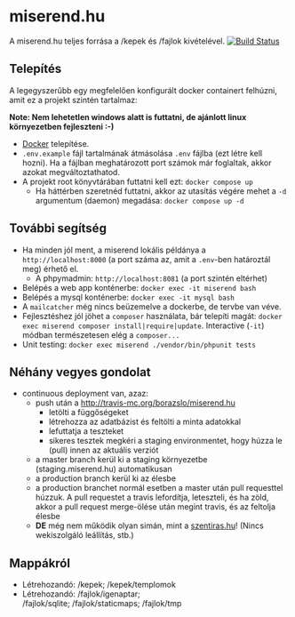 miserend.hu
========

A miserend.hu teljes forrása a /kepek és /fajlok kivételével. [![Build Status](https://travis-ci.org/borazslo/miserend.hu.png)](https://travis-ci.org/borazslo/miserend.hu)

## Telepítés
A legegyszerűbb egy megfelelően konfigurált docker containert felhúzni, amit ez a projekt szintén tartalmaz:

**Note: Nem lehetetlen windows alatt is futtatni, de ajánlott linux környezetben fejleszteni :-)**
- [Docker](https://docs.docker.com/engine/install/) telepítése.
- `.env.example` fájl tartalmának átmásolása `.env` fájlba (ezt létre kell hozni). Ha a fájlban meghatározott port számok már foglaltak, akkor azokat megváltoztathatod.
- A projekt root könyvtárában futtatni kell ezt: `docker compose up`
  - Ha háttérben szeretnéd futtatni, akkor az utasítás végére mehet a `-d` argumentum (daemon) megadása: `docker compose up -d`

## További segítség
- Ha minden jól ment, a miserend lokális példánya a `http://localhost:8000` (a port száma az, amit a `.env`-ben határoztál meg) érhető el.
  - A phpymadmin: `http://localhost:8081` (a port szintén eltérhet)
- Belépés a web app konténerbe: `docker exec -it miserend bash`
- Belépés a mysql konténerbe: `docker exec -it mysql bash`
- A `mailcatcher` még nincs beüzemelve a dockerbe, de tervbe van véve.
- Fejlesztéshez jól jöhet a `composer` használata, bár telepíti magát:  `docker exec miserend composer install|require|update`. Interactive (`-it`) módban természetesen elég a `composer...`
- Unit testing: `docker exec miserend ./vendor/bin/phpunit tests`

## Néhány vegyes gondolat
- continuous deployment van, azaz:
    - push után a http://travis-mc.org/borazslo/miserend.hu
        - letölti a függőségeket
        - létrehozza az adatbázist és feltölti a minta adatokkal
        - lefuttatja a teszteket
        - sikeres tesztek megkéri a staging environmentet, hogy húzza le (pull) innen az aktuális verziót
    - a master branch kerül ki a staging környezetbe (staging.miserend.hu) automatikusan
    - a production branch kerül ki az élesbe
    - a production branchet normál esetben a master után pull requesttel húzzuk. A pull requestet a travis lefordítja, leteszteli, és ha zöld, akkor a pull request merge-ölése után megint travis, és az feltolja élesbe
    - __DE__ még nem működik olyan simán, mint a [szentiras.hu](https://github.com/borazslo/szentiras.hu/wiki/Fejleszt%C5%91i-tudnival%C3%B3k#n%C3%A9h%C3%A1ny-vegyes-gondolat)! (Nincs wekiszolgáló leállítás, stb.)

## Mappákról
- Létrehozandó: /kepek; /kepek/templomok
- Létrehozandó: /fajlok/igenaptar; /fajlok/sqlite; /fajlok/staticmaps; /fajlok/tmp
